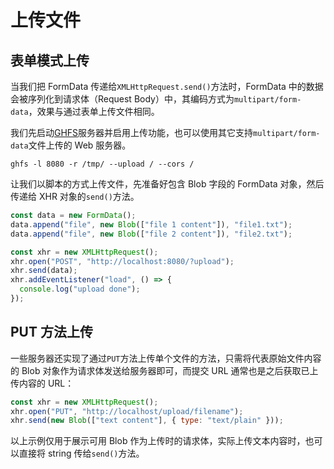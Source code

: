 # 上传文件

## 表单模式上传

当我们把 FormData 传递给`XMLHttpRequest.send()`方法时，FormData 中的数据会被序列化到请求体（Request Body）中，其编码方式为`multipart/form-data`，效果与通过表单上传文件相同。

我们先启动[GHFS](https://github.com/mjpclab/go-http-file-server)服务器并启用上传功能，也可以使用其它支持`multipart/form-data`文件上传的 Web 服务器。

```shell
ghfs -l 8080 -r /tmp/ --upload / --cors /
```

让我们以脚本的方式上传文件，先准备好包含 Blob 字段的 FormData 对象，然后传递给 XHR 对象的`send()`方法。

```javascript
const data = new FormData();
data.append("file", new Blob(["file 1 content"]), "file1.txt");
data.append("file", new Blob(["file 2 content"]), "file2.txt");

const xhr = new XMLHttpRequest();
xhr.open("POST", "http://localhost:8080/?upload");
xhr.send(data);
xhr.addEventListener("load", () => {
  console.log("upload done");
});
```

## PUT 方法上传

一些服务器还实现了通过`PUT`方法上传单个文件的方法，只需将代表原始文件内容的 Blob 对象作为请求体发送给服务器即可，而提交 URL 通常也是之后获取已上传内容的 URL：

```javascript
const xhr = new XMLHttpRequest();
xhr.open("PUT", "http://localhost/upload/filename");
xhr.send(new Blob(["text content"], { type: "text/plain" }));
```

以上示例仅用于展示可用 Blob 作为上传时的请求体，实际上传文本内容时，也可以直接将 string 传给`send()`方法。
